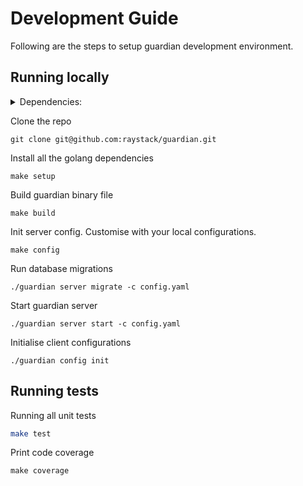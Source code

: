# Development Guide

Following are the steps to setup guardian development environment.

## Running locally

<details>
  <summary>Dependencies:</summary>

    - Git
    - Go 1.18 or above
    - PostgreSQL 13.2 or above

</details>

Clone the repo

```
git clone git@github.com:raystack/guardian.git
```

Install all the golang dependencies

```
make setup
```

Build guardian binary file

```
make build
```

Init server config. Customise with your local configurations.

```
make config
```

Run database migrations

```
./guardian server migrate -c config.yaml
```

Start guardian server

```
./guardian server start -c config.yaml
```

Initialise client configurations

```
./guardian config init
```

## Running tests

Running all unit tests

```sh
make test
```

Print code coverage

```
make coverage
```

